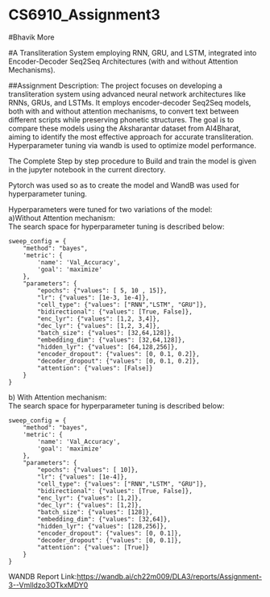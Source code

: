 # CS6910_Assignment3
#Bhavik More 

#A Transliteration System employing RNN, GRU, and LSTM, integrated into Encoder-Decoder Seq2Seq Architectures (with and without Attention Mechanisms).

##Assignment Description:
The project focuses on developing a transliteration system using advanced neural network architectures like RNNs, GRUs, and LSTMs. It employs encoder-decoder Seq2Seq models, both with and without attention mechanisms, to convert text between different scripts while preserving phonetic structures. The goal is to compare these models using the Aksharantar dataset from AI4Bharat, aiming to identify the most effective approach for accurate transliteration. Hyperparameter tuning via wandb is used to optimize model performance.<br>

The Complete Step by step procedure to Build and train the model is given in the jupyter notebook in the current directory.<br>

Pytorch was used so as to create the model and WandB was used for hyperparameter tuning.<br>

Hyperparameters were tuned for two variations of the model:<br>
a)Without Attention mechanism:<br>
The search space for hyperparameter tuning is described below:<br>
```
sweep_config = {
    "method": "bayes",
    'metric': {
        'name': 'Val_Accuracy',
        'goal': 'maximize'
    },
    "parameters": {
        "epochs": {"values": [ 5, 10 , 15]},
        "lr": {"values": [1e-3, 1e-4]},
        "cell_type": {"values": ["RNN","LSTM", "GRU"]},
        "bidirectional": {"values": [True, False]},
        "enc_lyr": {"values": [1,2, 3,4]},
        "dec_lyr": {"values": [1,2, 3,4]},
        "batch_size": {"values": [32,64,128]},
        "embedding_dim": {"values": [32,64,128]},
        "hidden_lyr": {"values": [64,128,256]},
        "encoder_dropout": {"values": [0, 0.1, 0.2]},
        "decoder_dropout": {"values": [0, 0.1, 0.2]},
        "attention": {"values": [False]}
    }
}
```



b) With Attention mechanism:<br>
The search space for hyperparameter tuning is described below:<br>
```
sweep_config = {
    "method": "bayes",
    'metric': {
        'name': 'Val_Accuracy',
        'goal': 'maximize'
    },
    "parameters": {
        "epochs": {"values": [ 10]},
        "lr": {"values": [1e-4]},
        "cell_type": {"values": ["RNN","LSTM", "GRU"]},
        "bidirectional": {"values": [True, False]},
        "enc_lyr": {"values": [1,2]},
        "dec_lyr": {"values": [1,2]},
        "batch_size": {"values": [128]},
        "embedding_dim": {"values": [32,64]},
        "hidden_lyr": {"values": [128,256]},
        "encoder_dropout": {"values": [0, 0.1]},
        "decoder_dropout": {"values": [0, 0.1]},
        "attention": {"values": [True]}
    }
}
```
WANDB Report Link:https://wandb.ai/ch22m009/DLA3/reports/Assignment-3--Vmlldzo3OTkxMDY0<br>
